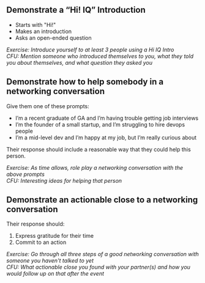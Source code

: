 ## Demonstrate a “Hi! IQ” Introduction 

* Starts with "Hi!"
* Makes an introduction
* Asks an open-ended question

_Exercise: Introduce yourself to at least 3 people using a Hi IQ Intro_  
_CFU: Mention someone who introduced themselves to you, what they told you about themselves, and what question they asked you_  

## Demonstrate how to help somebody in a networking conversation

Give them one of these prompts:

* I’m a recent graduate of GA and I’m having trouble getting job interviews
* I’m the founder of a small startup, and I’m struggling to hire devops people 
* I’m a mid-level dev and I’m happy at my job, but I’m really curious about <insert new technology here> 

Their response should include a reasonable way that they could help this person. 

_Exercise: As time allows, role play a networking conversation with the above prompts_  
_CFU: Interesting ideas for helping that person_  

## Demonstrate an actionable close to a networking conversation

Their response should:

1. Express gratitude for their time
2. Commit to an action

_Exercise: Go through all three steps of a good networking conversation with someone you haven't talked to yet_  
_CFU: What actionable close you found with your partner(s) and how you would follow up on that after the event_  
